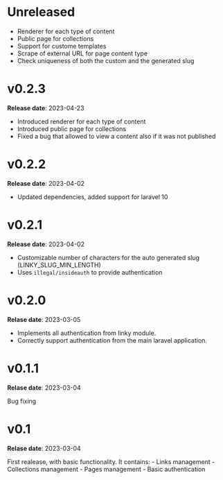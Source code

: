 # Unreleased

- Renderer for each type of content
- Public page for collections
- Support for custome templates
- Scrape of external URL for page content type
- Check uniqueness of both the custom and the generated slug

# v0.2.3

**Release date**: 2023-04-23

- Introduced renderer for each type of content
- Introduced public page for collections
- Fixed a bug that allowed to view a content also if it was not published

# v0.2.2

**Release date**: 2023-04-02

- Updated dependencies, added support for laravel 10

# v0.2.1

**Release date**: 2023-04-02

- Customizable number of characters for the auto generated slug (LINKY_SLUG_MIN_LENGTH)
- Uses `illegal/insideauth` to provide authentication

# v0.2.0

**Relase date**: 2023-03-05

- Implements all authentication from linky module.
- Correctly support authentication from the main laravel application.

# v0.1.1

**Relase date**: 2023-03-04

Bug fixing

# v0.1

**Relase date**: 2023-03-04

First realease, with basic functionality.
It contains:
    - Links management
    - Collections management
    - Pages management
    - Basic authentication
